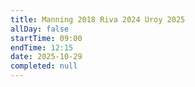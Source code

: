 ```yaml
---
title: Manning 2018 Riva 2024 Uroy 2025
allDay: false
startTime: 09:00
endTime: 12:15
date: 2025-10-29
completed: null
---
```

